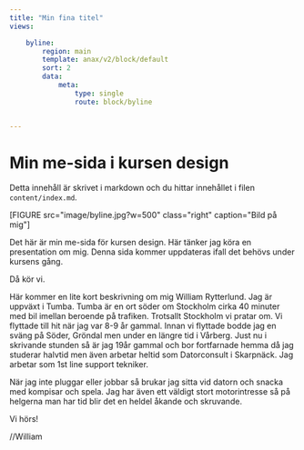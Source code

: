 ```yaml
---
title: "Min fina titel"
views:

    byline:
        region: main
        template: anax/v2/block/default
        sort: 2
        data:
            meta:
                type: single
                route: block/byline


---
```



Min me-sida i kursen design
=========================





Detta innehåll är skrivet i markdown och du hittar innehållet i filen `content/index.md`.

[FIGURE src="image/byline.jpg?w=500" class="right" caption="Bild på mig"]


Det här är min me-sida för kursen design. Här tänker jag köra en presentation om mig. Denna sida kommer uppdateras ifall det behövs under kursens gång.

Då kör vi.

Här kommer en lite kort beskrivning om mig William Rytterlund. Jag är uppväxt i Tumba. Tumba är en ort söder om Stockholm cirka 40 minuter med bil imellan beroende på trafiken. Trotsallt Stockholm vi pratar om.
Vi flyttade till hit när jag var 8-9 år gammal. Innan vi flyttade bodde jag en sväng på Söder, Gröndal men under en längre tid i Vårberg.
Just nu i skrivande stunden så är jag 19år gammal och bor fortfarnade hemma då jag studerar halvtid men även arbetar heltid som Datorconsult i Skarpnäck.
Jag arbetar som 1st line support tekniker.

När jag inte pluggar eller jobbar så brukar jag sitta vid datorn och snacka med kompisar och spela.
Jag har även ett väldigt stort motorintresse så på helgerna man har tid blir det en heldel åkande och skruvande.

Vi hörs!

//William
